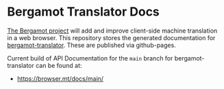 # Bergamot Translator Docs

[The Bergamot project](https://browser.mt/) will add and improve client-side machine translation in a web browser. This repository stores the generated documentation for [bergamot-translator](https://github.com/browsermt/bergamot-translator). These are published via github-pages. 

Current build of API Documentation for the `main` branch for bergamot-translator can be found at:

* https://browser.mt/docs/main/

